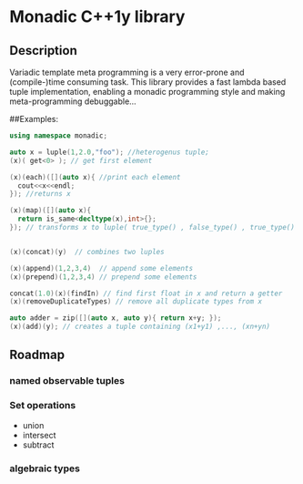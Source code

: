 # Monadic C++1y library

## Description

Variadic template meta programming is a very error-prone and (compile-)time consuming task.
This library provides a fast lambda based tuple implementation, enabling a monadic programming style and making meta-programming debuggable...

##Examples:

```c++
using namespace monadic;

auto x = luple(1,2.0,"foo"); //heterogenus tuple;
(x)( get<0> ); // get first element

(x)(each)([](auto x){ //print each element
  cout<<x<<endl;
}); //returns x

(x)(map)([](auto x){
  return is_same<decltype(x),int>{};
}); // transforms x to luple( true_type() , false_type() , true_type() )


(x)(concat)(y)  // combines two luples

(x)(append)(1,2,3,4)  // append some elements
(x)(prepend)(1,2,3,4) // prepend some elements

concat(1.0)(x)(findIn) // find first float in x and return a getter
(x)(removeDuplicateTypes) // remove all duplicate types from x

auto adder = zip([](auto x, auto y){ return x+y; });
(x)(add)(y); // creates a tuple containing (x1+y1) ,..., (xn+yn) 

```

## Roadmap

### named observable tuples

### Set operations
- union
- intersect
- subtract

### algebraic types




